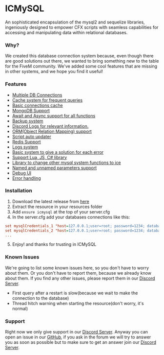 # ICMySQL
An sophisticated encapsulation of the mysql2 and sequelize libraries, ingeniously designed to empower CFX scripts with seamless capabilities for accessing and manipulating data within relational databases.
### Why?
We created this database connection system because, even though there are good solutions out there, we wanted to bring something new to the table for the FiveM community. We've added some cool features that are missing in other systems, and we hope you find it useful!
### Features
- [Multiple DB Connections](docs/features/MultipleDB.mkd)
- [Cache system for frequent queries](docs/features/CacheSystem.mkd)
- [Basic connections cache](docs/features/BasicCache.mkd)
- [MongoDB Support](docs/features/MongoDB.mkd)
- [Await and Async support for all functions](docs/features/AwaitAsync.mkd)
- [Backup system](docs/features/BackupSystem.mkd)
- [Discord Logs for relevant information.](docs/features/DiscordLogs.mkd)
- [ORM(Object Relation Mapping) support](docs/features/ORM.mkd)
- [Script auto updater](docs/features/ScriptUpdater.mkd)
- [Redis Support](docs/features/Redis.mkd)
- [Logs system](docs/features/LogsSystem.mkd)
- [Basic system to give a solution for each error](docs/features/BasicErrorSystem.mkd)
- [Support Lua, JS, C# library](docs/features/SupportLuaJS.mkd)
- [Library to change other mysql system functions to ice](docs/features/ChangeOtherSystem.mkd)
- [Named and unnamed parameters support](docs/features/NamedParameters.mkd)
- [Debug UI]()
- [Error handling](docs/features/ErrorHandling.mkd)
### Installation
1. Download the latest release from [here](https://github.com/IceClusters/icmysql/releases/latest)
2. Extract the resource in your resources folder
3. Add `ensure icmysql` at the top of your server.cfg
4. In the server.cfg add your databases connections like this:
```cfg
set mysqlCredentials_1 "host=127.0.0.1;user=root; password=1234; database=fxserver; port=3306"
set mysqlCredentials_2 "host=127.0.0.1;user=root; password=1234; database=fxserver; port=3306"
...
```
5. Enjoy! and thanks for trusting in ICMySQL
### Known Issues
We're going to list some known issues here, so you don't have to worry about them. Or you don't have to report them, because we already know about them. If you find any other issues, please report them in our [Discord Server](https://discord.gg/3DhEgXAX2U). 
- First query after a restart is slow(because we wait to make the connection to the database)
- Thread hitch warning when starting the resource(don't worry, it's normal)
### Support
Right now we only give support in our [Discord Server](https://discord.gg/3DhEgXAX2U). Anyway you can open an issue in our [GitHub](https://github.com/IceClusters/icmysql/issues), if you ask in the forum we will try to answer you as soon as possible but to make sure to get an answer join our [Discord Server](https://discord.gg/3DhEgXAX2U).